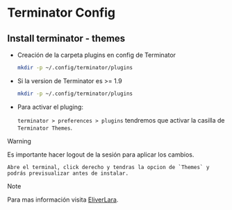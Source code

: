 # Terminator Config

## Install terminator - themes

- Creación de la carpeta plugins en config de Terminator

	```bash
	mkdir -p ~/.config/terminator/plugins
	```

- Si la version de Terminator es >= 1.9
	```bash
	mkdir -p ~/.config/terminator/plugins
	```

- Para activar el pluging:


	`terminator > preferences > plugins` tendremos que activar la casilla de `Terminator Themes`.

> [!WARNING]
> Es importante hacer logout de la sesión para aplicar los cambios.

	
	Abre el terminal, click derecho y tendras la opcion de `Themes` y podrás previsualizar antes de instalar.

> [!NOTE]
> Para mas información visita [EliverLara](https://github.com/EliverLara/terminator-themes/tree/master).
